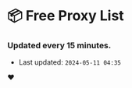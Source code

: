 # :package: Free Proxy List
### Updated every 15 minutes.

- Last updated: `2024-05-11 04:35`

:heart:

